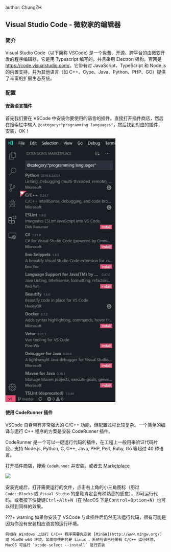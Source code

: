 author: ChungZH

## Visual Studio Code - 微软家的编辑器

### 简介

Visual Studio Code（以下简称 VSCode) 是一个免费、开源、跨平台的由微软开发的程序编辑器。它是用 Typescript 编写的，并且采用 Electron 架构。官网是<https://code.visualstudio.com/>。它带有对 JavaScript、TypeScript 和 Node.js 的内置支持，并为其他语言（如 C++、Cype、Java、Python、PHP、GO）提供了丰富的扩展生态系统。

### 配置

#### 安装语言插件

首先我们要在 VSCode 中安装你要使用的语言的插件。直接打开插件商店，然后在搜索栏中输入 `@category:"programming languages"`，然后找到对应的插件，安装，OK！

![](./images/editor-vscode2.png)

#### 使用 CodeRunner 插件

VSCode 自身带有非常强大的 C/C++ 功能，但配置过程比较复杂。一个简单的编译与运行 C++ 程序的方案是安装 CodeRunner 插件。

CodeRunner 是一个可以一键运行代码的插件，在工程上一般用来验证代码片段，支持 Node.js, Python, C, C++, Java, PHP, Perl, Ruby, Go 等超过 40 种语言。

打开插件商店，搜索 `CodeRunner` 并安装。或者去 [Marketplace](https://marketplace.visualstudio.com/items?itemName=formulahendry.code-runner)

![](./images/editor-vscode1.jpg)

安装完成后，打开需要运行的文件，点击右上角的小三角图标（用过 `Code::Blocks` 或 `Visual Studio` 的童鞋肯定会有种熟悉的感觉），即可运行代码。或者按下快捷键<kbd>Ctrl</kbd>+<kbd>Alt</kbd>+<kbd>N</kbd>（在 MacOS 下是<kbd>Control</kbd>+<kbd>Option</kbd>+<kbd>N</kbd>）也可以得到同样的效果。

???+ warning
    如果你安装了 VSCode 与此插件后仍然无法运行代码，很有可能是因为你没有安装相应语言的运行环境。

    例如在 Windows 上运行 C/C++ 程序需要先安装 [MinGW](http://www.mingw.org/) 或 MinGW-w64 环境。如果你使用的是 Linux ，系统应该已经带有 C/C++ 运行环境，MacOS 可运行 `xcode-select --install` 进行安装
